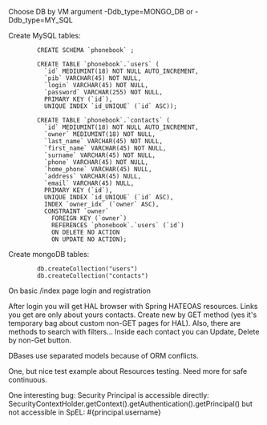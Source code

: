 Choose DB by VM argument -Ddb_type=MONGO_DB or -Ddb_type=MY_SQL

Create MySQL tables:

            CREATE SCHEMA `phonebook` ;

            CREATE TABLE `phonebook`.`users` (
              `id` MEDIUMINT(18) NOT NULL AUTO_INCREMENT,
              `pib` VARCHAR(45) NOT NULL,
              `login` VARCHAR(45) NOT NULL,
              `password` VARCHAR(255) NOT NULL,
              PRIMARY KEY (`id`),
              UNIQUE INDEX `id_UNIQUE` (`id` ASC));

            CREATE TABLE `phonebook`.`contacts` (
              `id` MEDIUMINT(18) NOT NULL AUTO_INCREMENT,
              `owner` MEDIUMINT(18) NOT NULL,
              `last_name` VARCHAR(45) NOT NULL,
              `first_name` VARCHAR(45) NOT NULL,
              `surname` VARCHAR(45) NOT NULL,
              `phone` VARCHAR(45) NOT NULL,
              `home_phone` VARCHAR(45) NULL,
              `address` VARCHAR(45) NULL,
              `email` VARCHAR(45) NULL,
              PRIMARY KEY (`id`),
              UNIQUE INDEX `id_UNIQUE` (`id` ASC),
              INDEX `owner_idx` (`owner` ASC),
              CONSTRAINT `owner`
                FOREIGN KEY (`owner`)
                REFERENCES `phonebook`.`users` (`id`)
                ON DELETE NO ACTION
                ON UPDATE NO ACTION);


Create mongoDB tables:

            db.createCollection("users")
            db.createCollection("contacts")


On basic /index page login and registration

After login you will get HAL browser with Spring HATEOAS resources.
Links you get are only about yours contacts.
Create new by GET method (yes it's temporary bag about custom non-GET pages for HAL).
Also, there are methods to search with filters...
Inside each contact you can Update, Delete by non-Get button.

DBases use separated models because of ORM conflicts.

One, but nice test example about Resources testing.
Need more for safe continuous.

One interesting bug:
    Security Principal is accessible directly:
        SecurityContextHolder.getContext().getAuthentication().getPrincipal()
    but not accessible in SpEL:
        #{principal.username}
